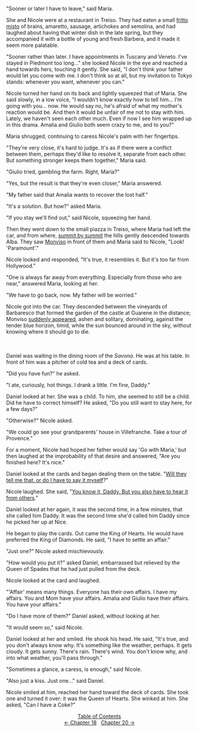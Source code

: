 <!-- Pages 133-136 -->
"Sooner or later I have to leave," said Maria.

She and Nicole were at a restaurant in Treiso. They had eaten a small [fritto misto](http://ofvioletsandlicorice.tumblr.com/post/129354078274/notes-questions-uncertainties#frittomisto) of brains, amaretto, sausage, artichokes and semolina, and had laughed about having that winter dish in the late spring, but they accompanied it with a bottle of young and fresh Barbera, and it made it seem more palatable. 

"Sooner rather than later. I have appointments in Tuscany and Veneto. I've stayed in Piedmont too long..." she looked Nicole in the eye and reached a hand towards hers, touching it gently. She said, "I don't think your father would let you come with me. I don't think so at all, but my invitation to Tokyo stands: whenever you want, whenever you can."

Nicole turned her hand on its back and lightly squeezed that of Maria. She said slowly, in a low voice, "I wouldn't know exactly how to tell him... I'm going with you... now. He would say no, he's afraid of what my mother's reaction would be. And then it would be unfair of me not to stay with him. Lately, we haven't seen each other much. Even if now I see him wrapped up in this drama. Amalia and Giulio both seem crazy to me, and to you?"

Maria shrugged, continuing to caress Nicole's palm with her fingertips.

"They're very close, it's hard to judge. It's as if there were a conflict between them, perhaps they'd like to resolve it, separate from each other. But something stronger keeps them together," Maria said.
<!-- Page 134 -->

"Giulio tried, gambling the farm. Right, Maria?"

"Yes, but the result is that they're even closer," Maria answered.

"My father said that Amalia wants to recover the lost half."

"It's a solution. But how?" asked Maria.

"If you stay we'll find out," said Nicole, squeezing her hand.

Then they went down to the small piazza in Treiso, where Maria had left the car, and from where, [summit by summit](http://ofvioletsandlicorice.tumblr.com/post/129354078274/notes-questions-uncertainties#dicrestaincresta) the hills gently descended towards Alba. They saw [Monviso](http://ofvioletsandlicorice.tumblr.com/post/129354078274/notes-questions-uncertainties#monviso) in front of them and Maria said to Nicole, "Look! 'Paramount'."

Nicole looked and responded, "It's true, it resembles it. But it's too far from Hollywood."

"One is always far away from everything. Especially from those who are near," answered Maria, looking at her.

"We have to go back, now. My father will be worried."

Nicole got into the car. They descended between the vineyards of Barbaresco that formed the garden of the castle at Guarene in the distance; Monviso [suddenly appeared](http://ofvioletsandlicorice.tumblr.com/post/129354078274/notes-questions-uncertainties#sbalzato), ashen and solitary, dominating, against the tender blue horizon, timid, while the sun bounced around in the sky, without knowing where it should go to die.
<br/><br/><br/>

Daniel was waiting in the dining room of the *Savona*. He was at his table. In front of him was a pitcher of cold tea and a deck of cards. 

"Did you have fun?" he asked.

"I ate, curiously, hot things. I drank a little. I'm fine, Daddy."

Daniel looked at her. She was a child. To him, she seemed to still be a child. Did he have to correct himself? He asked, "Do you still want to stay here, for a few days?"
<!-- Page 135 -->

"Otherwise?" Nicole asked.

"We could go see your grandparents' house in Villefranche. Take a tour of Provence."

For a moment, Nicole had hoped her father would say 'Go with Maria,' but then laughed at the improbability of that desire and answered, "Are you finished here? It's nice."

Daniel looked at the cards and began dealing them on the table. "[Will they tell me that, or do I have to say it myself](http://ofvioletsandlicorice.tumblr.com/post/129354078274/notes-questions-uncertainties#melodovranno)?"

Nicole laughed. She said, "[You know it, Daddy. But you also have to hear it from others](http://ofvioletsandlicorice.tumblr.com/post/129354078274/notes-questions-uncertainties#tulosai)."

Daniel looked at her again, it was the second time, in a few minutes, that she called him Daddy. It was the second time she'd called him Daddy since he picked her up at Nice.

He began to play the cards. Out came the King of Hearts. He would have preferred the King of Diamonds. He said, "I have to settle an affair."

"Just one?" Nicole asked mischievously.

"How would you put it?" asked Daniel, embarrassed but relieved by the Queen of Spades that he had just pulled from the deck.

Nicole looked at the card and laughed.

"'Affair' means many things. Everyone has their own affairs. I have my affairs. You and Mom have your affairs. Amalia and Giulio have their affairs. You have your affairs."

"Do I have more of them?" Daniel asked, without looking at her.

"It would seem so," said Nicole.

Daniel looked at her and smiled. He shook his head. He said, "It's true, and you don't always know why. It's something like the weather, perhaps. It gets cloudy. It gets sunny. There's rain. There's wind. You don't know why, and into what weather, you'll pass through."

"Sometimes a glance, a caress, is enough," said Nicole.

"Also just a kiss. Just one..." said Daniel.

<!-- Page 136 -->
Nicole smiled at him, reached her hand toward the deck of cards. She took one and turned it over: it was the Queen of Hearts. She winked at him. She asked, "Can I have a Coke?"

<div style="text-align: center">
<a href="http://ofvioletsandlicorice.tumblr.com/post/129355307919/of-violets-and-licorice-table-of-contents">Table of Contents</a><br/>
<a href="http://ofvioletsandlicorice.tumblr.com/post/130908218404/of-violets-and-licorice-chapter-18">&larr;&nbsp;Chapter 18</a>&nbsp;&nbsp;
<a href="http://ofvioletsandlicorice.tumblr.com/post/130908262644/of-violets-and-licorice-chapter-20">Chapter 20&nbsp;&rarr;</a>

</div>
